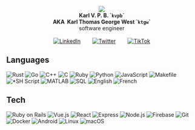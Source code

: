 <!--I wished to help mankind, become someone.
I always have wanted to immigrate to the United States, move to Honolulu, HI and Los Angeles, CA.
I have done a lot of stuff.
I mostly taught myself.
I trained in software engineering at 42.
I had to study psychology at Paris Descartes University.
But I really wanted to be an engineer or a doctor.
And I still want to be a US citizen.
So I educate myself again in software engineering at Qwasar Silicon Valley.
I am working on my startup.
I must keep bettering myself, I need challenging positions.-->
<!--My official username is and has always been kvpb, i.e. my initials, downcased, with or without one of these numbers: 0, 1, 4, 7, 13, 21, 42, 69, 137 or 777; or if it cannot be the original, or if someone hijacked it, it may be my initials with one of these strings: x, 00, 0000, 100 or 1000, and I also went by yougotkarld in the past.
I always have been planning on renaming myself in North America by the way, finally came to pick my new full name in july 2022, and I will go by Karl Thomas George West, so you may call me by any of these new three, if you struggle to say my first name too much, :) and so I may take ktgw, ktguu, ktgvv, ktg2u, ktg2v, ktgwkvpb or kvpbktgw with or without of the aforementioned numbers from now on. ;)-->
<p align="center"><a href="https://kvpb.co"><img src="https://gistcdn.githack.com/kvpb/c80594e9079e857c55c36dec49a1a2d7/raw/eec54d5821dc092ad910635141c4e4feebf07565/kvpbssymbol.svg"></a><br>
<b>Karl V. P. B. `<code>kvpb</code>`</b><br>
<b>AKA&nbsp;&nbsp;Karl Thomas George West `<code>ktgw</code>`</b><br>
software engineer<br>
<br>
<span style="display:block;text-align:center"><a href="https://www.linkedin.com/in/karlbertin"><img src="https://gistcdn.githack.com/kvpb/6934ca4100436428368c4d2418633755/raw/2faac08dba4920c280aa337bac2f40c1fb991673/linkedin.svg" alt="LinkedIn"></a>&nbsp;&nbsp;&nbsp;&nbsp;&nbsp;&nbsp;&nbsp;&nbsp;<a href="https://twitter.com/ktgwkvpb"><img src="https://gistcdn.githack.com/kvpb/20db04ea32721c7a968f198dbbdf688d/raw/1b2126ef7f572709f8cca49216e0021f324a2639/twitter.svg" alt="Twitter"></a>&nbsp;&nbsp;&nbsp;&nbsp;&nbsp;&nbsp;&nbsp;&nbsp;<a href="https://vm.tiktok.com/ZSwAmcFh/"><img src="https://gistcdn.githack.com/kvpb/bc289a1af9975c9603159dbdf77778d3/raw/6ffe1058cd7e87b0c6239352b01691615a4f74c2/tiktok.svg" alt="TikTok"></a></span></p>

## Languages

![Rust](https://img.shields.io/badge/-Rust-F46623?style=flat&logo=rust&logoColor=FFF) <!-- https://foundation.rust-lang.org/policies/logo-policy-and-media-guide/, https://foundation.rust-lang.org/img/rust-logo-blk.svg -->
![Go](https://img.shields.io/badge/-Go-FDDD00?style=flat&logo=go&logoColor=00ACD7) <!-- https://go.dev/blog/go-brand -->
![C++](https://img.shields.io/badge/-C++-649AD2?style=flat&logo=cplusplus&logoColor=004482) <!-- https://isocpp.org/assets/images/cpp_logo.png, 649AD2, 00589C, 004482 -->
![C](https://img.shields.io/badge/-C-1B75B3?style=flat&logo=c&logoColor=A8B9CC) <!-- https://upload.wikimedia.org/wikipedia/commons/3/35/The_C_Programming_Language_logo.svg -->
![Ruby](https://img.shields.io/badge/-Ruby-820C02?style=flat&logo=ruby&logoColor=DE3F24) <!-- https://www.ruby-lang.org/en/about/logo/ -->
![Python](https://img.shields.io/badge/-Python-5A9FD4?style=flat&logo=python&logoColor=FFE873) <!-- https://www.python.org/community/logos/, https://www.python.org/psf/trademarks/, https://www.python.org/static/community_logos/python-logo-generic.svg -->
![JavaScript](https://img.shields.io/badge/-JavaScript-F0DB4F?style=flat&logo=javascript&color=323330) <!-- https://www.typescriptlang.org/branding/, https://github.com/voodootikigod/logo.js/blob/master/js.png -->
![Makefile](https://img.shields.io/badge/-Makefile-848484?style=flat&logo=cmake&logoColor=D2D2D2) <!-- https://upload.wikimedia.org/wikipedia/commons/1/13/Cmake.svg -->
![*SH Script](https://img.shields.io/badge/-*SH%20Script-283037?style=flat&logo=gnubash&logoColor=4DA825) <!-- https://github.com/odb/official-bash-logo, https://raw.githubusercontent.com/odb/official-bash-logo/master/assets/Logos/Icons/SVG/512x512.svg: 4DA825, 283037; https://www.zsh.org/color_vertical_icon.png: F15A24, 000000; -->
![MATLAB](https://img.shields.io/badge/-MATLAB-49C3C3?style=flat&logo=octave&logoColor=E86E05) <!-- https://www.mathworks.com/brand.html -->
![SQL](https://img.shields.io/badge/-SQL-FFF?style=flat&logo=mysql&logoColor=00758F) <!-- https://www.mysql.com/ https://labs.mysql.com/common/logos/mysql-logo.svg?v2 00758F F29111 -->
![English](https://img.shields.io/badge/-US%20English-000?style=flat)
![French](https://img.shields.io/badge/-FR%20French-FFF?style=flat)

## Tech

![Ruby on Rails](https://img.shields.io/badge/-Ruby%20on%20Rails-D30001?style=flat&logo=rubyonrails&logoColor=F0E7E9) <!-- https://rubyonrails.org/; body: F0E7E9; nav__logo: D30001; -->
![Vue.js](https://img.shields.io/badge/-Vue-35495E?style=flat&logo=vuedotjs&logoColor=42B883) <!-- https://v2.vuejs.org/images/logo.svg, https://vuejs.org/; path: 42B883; path: 35495E; -->
![React](https://img.shields.io/badge/-React-20232A?style=flat&logo=react&logoColor=61DAFB) <!-- https://reactjs.org/; header, footer: 20232A; css-1loxuh3: 16181D;section css-14dg8zm: 282C34; color: 61DAFB; -->
![Express](https://img.shields.io/badge/-Express-FDFDFD?style=flat&logo=express&logoColor=555) <!-- https://expressjs.com/, https://expressjs.com/images/bg.jpg; express: 353535; -->
![Node.js](https://img.shields.io/badge/-Node.js-333333?style=flat&logo=nodedotjs&logoColor=339933) <!-- https://nodejs.org/static/documents/foundation-visual-guidelines.pdf -->
![Firebase](https://img.shields.io/badge/-Firebase-FFFFFF?style=flat&logo=firebase&logoColor=FFCA28) <!-- https://firebase.google.com/brand-guidelines -->
![Git](https://img.shields.io/badge/-Git-362701?style=flat&logo=git&logoColor=F03C2E) <!-- https://git-scm.com/downloads/logos -->
![Docker](https://img.shields.io/badge/-Docker-FFFFFF?style=flat&logo=docker&logoColor=2497ED) <!-- https://www.docker.com/company/newsroom/media-resources/ -->
![Android](https://img.shields.io/badge/-Android-FFFFFF?style=flat&logo=android&logoColor=3DDC84) <!-- https://developer.android.com/distribute/marketing-tools/brand-guidelines -->
![Linux](https://img.shields.io/badge/-Linux-0094FF?style=flat&logo=linux&logoColor=003778) <!-- https://www.linuxfoundation.org/brand-guidelines -->
![macOS](https://img.shields.io/badge/-macOS-FFFFFF?style=flat&logo=apple&logoColor=A7A9AC) <!-- https://www.apple.com/legal/sales-support/certification/docs/logo_guidelines.pdf -->

<!--## Projects

### [C](https://github.com/kvpb?tab=repositories&q=&type=&language=c&sort=)

[My PRINTF](https://github.com/kvpb/my_printf)<br>
A PRINTF clone.

[My Mastermind](https://github.com/kvpb/my_mastermind)<br>
A CLI version of [the classic code cracking game](https://bit.ly/3qrGakv).

[My n-gram](https://github.com/kvpb/)<br>
An n-gram generator.

[My Robot Simulator](https://github.com/kvpb/)<br>
A C version of the basic robot simulator.

[KVPB's LIBC](https://github.com/kvpb/libc)<br>
A C standard library clone.

### [Python](https://github.com/kvpb?tab=repositories&q=&type=&language=python&sort=)

[RPwG](https://github.com/kvpb/RPwG)<br>
A franco-US-american random password generator.

[LIBPY](https://github.com/kvpb/libpy)<br>
A C standard library Python translation.

### [JavaScript](https://github.com/kvpb?tab=repositories&q=&type=&language=javascript&sort=)

[Piano Tiles](https://github.com/kvpb/piano-tiles)<br>
A Guitar Hero-like made with Vue for a 48-hour-long hackathon.

[My First Back End](https://github.com/kvpb/my-first-backend)<br>
A web app back-end built with Express.

[My Robot Simulator](https://github.com/kvpb/my_robot_simulator)<br>
A robot simulator.

[My Bouncing Box](https://github.com/kvpb/my_bouncing_box)<br>
A replica of the famous Windows screen saver Bounce.

### [MATLAB](https://github.com/kvpb?tab=repositories&q=&type=&language=matlab&sort=)

[Machine Learning](https://github.com/kvpb/machine-learning)<br>
My submission for Stanford University's Andrew Ng's Machine Learning Coursera course.

### [\*SH Script](https://github.com/kvpb?tab=repositories&q=&type=&language=shell&sort=)

[Dotfiles](https://github.com/kvpb/.files)<br>
Runcoms, configuration files, setups, scripts, templates and hacks.

[LIBBASH](https://github.com/kvpb/libbash)<br>
A C standard library BASH script translation.
-->
